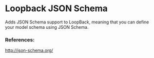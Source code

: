 # Loopback JSON Schema

Adds JSON Schema support to LoopBack, meaning that you can define your model schema using JSON Schema.

### References:

http://json-schema.org/